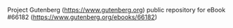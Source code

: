 Project Gutenberg (https://www.gutenberg.org) public repository for
eBook #66182 (https://www.gutenberg.org/ebooks/66182)
